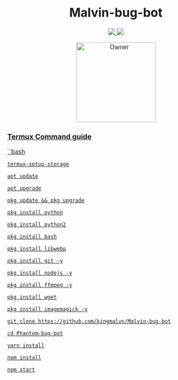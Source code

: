 <h1 align="center">Malvin-bug-bot</h1>

<p align="center">
  <a href="https://gihtub.com/kingmalvn">

</p>

<p align="center">
  <a href="https://github.com/kingmalvn/Malvin-bug-bot/fork">
    <img src="https://img.shields.io/github/forks/kingmalvn/Malvin-bug-bot?label=Fork&style=social">
    
    
  <a href="https://github.com/kingmalvn/Malvin-bug-bot/stargazers"> 
    <img src="https://img.shields.io/github/stars/kingmalvn?style=social">
  </a>

</p>


<p align="center">
<a href="https://github.com/kingmalvn"><img title="Owner" src="https://img.shields.io/badge/Owner-Malvin-green.svg?style=for-the-badge&logo=github" width="185px"

</p>


### Termux Command guide 

 ``bash
```
termux-setup-storage
```
```
apt update
```
```
apt upgrade
```
```
pkg update && pkg upgrade
```
```
pkg install python
````
```
pkg install python2
```
```
pkg install bash
```
```
pkg install libwebp
```
```
pkg install git -y
```
```
pkg install nodejs -y
```
```
pkg install ffmpeg -y
```
```
pkg install wget
```
```
pkg install imagemagick -y
```
```
git clone https://github.com/kingmalvn/Malvin-bug-bot
```
```
cd Phantom-bug-bot
```
```
yarn install
```
``` 
npm install
```
```
npm start

